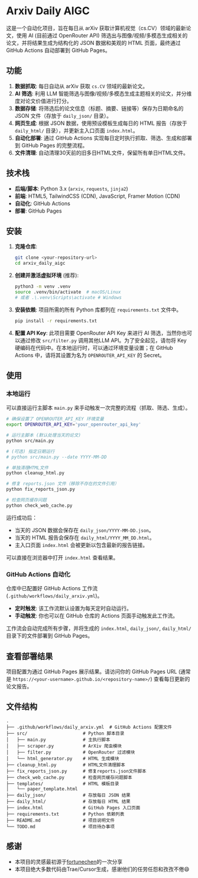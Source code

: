 # Arxiv Daily AIGC

这是一个自动化项目，旨在每日从 arXiv 获取计算机视觉（cs.CV）领域的最新论文，使用 AI (目前通过 OpenRouter API) 筛选出与图像/视频/多模态生成相关的论文，并将结果生成为结构化的 JSON 数据和美观的 HTML 页面，最终通过 GitHub Actions 自动部署到 GitHub Pages。

## 功能

1.  **数据抓取**: 每日自动从 arXiv 获取 `cs.CV` 领域的最新论文。
2.  **AI 筛选**: 利用 LLM 智能筛选与图像/视频/多模态生成主题相关的论文，并分维度对论文价值进行打分。
3.  **数据存储**: 将筛选后的论文信息（标题、摘要、链接等）保存为日期命名的 JSON 文件（存放于 `daily_json/` 目录）。
4.  **网页生成**: 根据 JSON 数据，使用预设模板生成每日的 HTML 报告（存放于 `daily_html/` 目录），并更新主入口页面 `index.html`。
5.  **自动化部署**: 通过 GitHub Actions 实现每日定时执行抓取、筛选、生成和部署到 GitHub Pages 的完整流程。
6.  **文件清理**: 自动清理30天前的旧多日HTML文件，保留所有单日HTML文件。

## 技术栈

*   **后端/脚本**: Python 3.x (`arxiv`, `requests`, `jinja2`)
*   **前端**: HTML5, TailwindCSS (CDN), JavaScript, Framer Motion (CDN)
*   **自动化**: GitHub Actions
*   **部署**: GitHub Pages

## 安装

1.  **克隆仓库**:
    ```bash
    git clone <your-repository-url>
    cd arxiv_daily_aigc
    ```

2.  **创建并激活虚拟环境** (推荐):
    ```bash
    python3 -m venv .venv
    source .venv/bin/activate  # macOS/Linux
    # 或者 .\.venv\Scripts\activate # Windows
    ```

3.  **安装依赖**: 项目所需的所有 Python 库都列在 `requirements.txt` 文件中。
    ```bash
    pip install -r requirements.txt
    ```

4.  **配置 API Key**: 此项目需要 OpenRouter API Key 来进行 AI 筛选，当然你也可以通过修改 `src/filter.py` 调用其他LLM API。为了安全起见，请勿将 Key 硬编码在代码中。在本地运行时，可以通过环境变量设置；在 GitHub Actions 中，请将其设置为名为 `OPENROUTER_API_KEY` 的 Secret。

## 使用

### 本地运行

可以直接运行主脚本 `main.py` 来手动触发一次完整的流程（抓取、筛选、生成）。

```bash
# 确保设置了 OPENROUTER_API_KEY 环境变量
export OPENROUTER_API_KEY='your_openrouter_api_key'

# 运行主脚本 (默认处理当天的论文)
python src/main.py

# (可选) 指定日期运行
# python src/main.py --date YYYY-MM-DD

# 单独清理HTML文件
python cleanup_html.py

# 修复 reports.json 文件（移除不存在的文件引用）
python fix_reports_json.py

# 检查网页缓存问题
python check_web_cache.py
```

运行成功后：
*   当天的 JSON 数据会保存在 `daily_json/YYYY-MM-DD.json`。
*   当天的 HTML 报告会保存在 `daily_html/YYYY_MM_DD.html`。
*   主入口页面 `index.html` 会被更新以包含最新的报告链接。

可以直接在浏览器中打开 `index.html` 查看结果。

### GitHub Actions 自动化

仓库中已配置好 GitHub Actions 工作流 (`.github/workflows/daily_arxiv.yml`)。

*   **定时触发**: 该工作流默认设置为每天定时自动运行。
*   **手动触发**: 你也可以在 GitHub 仓库的 Actions 页面手动触发此工作流。

工作流会自动完成所有步骤，并将生成的 `index.html`, `daily_json/`, `daily_html/` 目录下的文件部署到 GitHub Pages。

## 查看部署结果

项目配置为通过 GitHub Pages 展示结果。请访问你的 GitHub Pages URL (通常是 `https://<your-username>.github.io/<repository-name>/`) 查看每日更新的论文报告。

## 文件结构

```
.
├── .github/workflows/daily_arxiv.yml  # GitHub Actions 配置文件
├── src/                     # Python 脚本目录
│   ├── main.py              # 主执行脚本
│   ├── scraper.py           # ArXiv 爬虫模块
│   ├── filter.py            # OpenRouter 过滤模块
│   └── html_generator.py    # HTML 生成模块
├── cleanup_html.py          # HTML文件清理脚本
├── fix_reports_json.py      # 修复reports.json文件脚本
├── check_web_cache.py       # 检查网页缓存问题脚本
├── templates/               # HTML 模板目录
│   └── paper_template.html
├── daily_json/              # 存放每日 JSON 结果
├── daily_html/              # 存放每日 HTML 结果
├── index.html               # GitHub Pages 入口页面
├── requirements.txt         # Python 依赖列表
├── README.md                # 项目说明文件
└── TODO.md                  # 项目待办事项
```

## 感谢
- 本项目的灵感最初源于[fortunechen](https://github.com/fortunechen)的一次分享
- 本项目绝大多数代码由Trae/Cursor生成，感谢他们的任劳任怨和孜孜不倦😄
